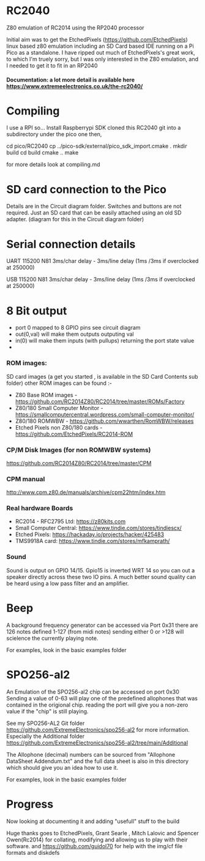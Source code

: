 # RC2040
Z80 emulation of RC2014 using the RP2040 processor 

Initial aim was to get the EtchedPixels (https://github.com/EtchedPixels) linux based z80 emulation including an SD Card based IDE running on a Pi Pico as a standalone.
I have ripped out much of EtchedPixels's great work, to which I'm truely sorry, but I was only interested in the Z80 emulation, and I needed to get it to fit in an RP2040

#### Documentation: a lot more detail is available here https://www.extremeelectronics.co.uk/the-rc2040/

# Compiling
I use a RPI so...
Install Raspberrypi SDK 
cloned this RC2040 git into a subdirectory under the pico one then,

  cd pico/RC2040
  cp ../pico-sdk/external/pico_sdk_import.cmake .
  mkdir build
  cd build
  cmake ..
  make
  
  for more details look at compiling.md
  
# SD card connection to the Pico
Details are in the Circuit diagram folder. Switches and buttons are not required. Just an SD card that can be easily attached using an old SD adapter. (diagram for this in the Circuit diagram folder)

# Serial connection details 

UART 115200 N81 3ms/char delay - 3ms/line delay (1ms /3ms if overclocked at 250000)

USB  115200 N81 3ms/char delay - 3ms/line delay (1ms /3ms if overclocked at 250000)

# 8 Bit output 
- port 0 mapped to 8 GPIO pins see circuit diagram
- out(0,val) will make them outputs outputing val
- in(0) will make them inputs (with pullups) returning the port state value
- 

### ROM images:
SD card images (a get you started , is available in the SD Card Contents sub folder) other ROM images can be found :- 
- Z80 Base ROM images - https://github.com/RC2014Z80/RC2014/tree/master/ROMs/Factory
- Z80/180 Small Computer Monitor - https://smallcomputercentral.wordpress.com/small-computer-monitor/
- Z80/180 ROMWBW - https://github.com/wwarthen/RomWBW/releases
- Etched Pixels non Z80/180 cards - https://github.com/EtchedPixels/RC2014-ROM

### CP/M Disk Images (for non ROMWBW systems)

https://github.com/RC2014Z80/RC2014/tree/master/CPM

### CPM manual
http://www.cpm.z80.de/manuals/archive/cpm22htm/index.htm

### Real hardware Boards 

- RC2014 - RFC2795 Ltd: https://z80kits.com
- Small Computer Central: https://www.tindie.com/stores/tindiescx/
- Etched Pixels: https://hackaday.io/projects/hacker/425483
- TMS9918A card: https://www.tindie.com/stores/mfkamprath/


### Sound
Sound is output on GPIO 14/15. Gpio15 is inverted WRT 14 so you can out a speaker directly across these two IO pins. A much better sound quality can be heard using a low pass filter and an amplifier.

# Beep 
A background frequency generator can be accessed via Port 0x31 
there are 126 notes defined 1-127 (from midi notes) sending either 0 or >128 will scielence the currently playing note.

For examples, look in the basic examples folder 

# SPO256-al2
An Emulation of the SPO256-al2 chip can be accessed on port 0x30
Sending a value of 0-63 will play one of the predefined allophones that was contained in the origional chip. 
reading the port will give you a non-zero value if the "chip" is still playing. 

See my SPO256-AL2 Git folder https://github.com/ExtremeElectronics/spo256-al2  for more information.
Especially the Additional folder https://github.com/ExtremeElectronics/spo256-al2/tree/main/Additional 

The Allophone (decimal) numbers can be sourced from "Allophone DataSheet Addendum.txt" and the full data sheet is also in this directory which should give you an idea how to use it. 

For examples, look in the basic examples folder 



# Progress

Now looking at documenting it and adding "usefull" stuff to the build

Huge thanks goes to EtchedPixels, Grant Searle , Mitch Lalovic and Spencer Owen(Rc2014) for collating, modifying and allowing us to play with their software. and https://github.com/guidol70 for help with the img/cf file formats and diskdefs 

